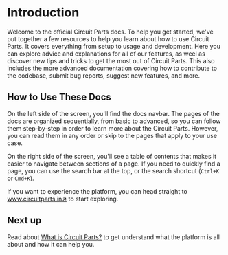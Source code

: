 # Introduction

Welcome to the official Circuit Parts docs. To help you get started, we've put together a few resources to help you learn about how to use Circuit Parts. It covers everything from setup to usage and development. Here you can explore advice and explanations for all of our features, as weel as discover new tips and tricks to get the most out of Circuit Parts. This also includes the more advanced documentation covering how to contribute to the codebase, submit bug reports, suggest new features, and more.

## How to Use These Docs

On the left side of the screen, you'll find the docs navbar. The pages of the docs are organized sequentially, from basic to advanced, so you can follow them step-by-step in order to learn more about the Circuit Parts. However, you can read them in any order or skip to the pages that apply to your use case.

On the right side of the screen, you'll see a table of contents that makes it easier to navigate between sections of a page. If you need to quickly find a page, you can use the search bar at the top, or the search shortcut (`Ctrl+K` or `Cmd+K`).

If you want to experience the platform, you can head straight to <a href="https://circuitparts.in/" target="_blank">www.circuitparts.in↗</a> to start exploring.


## Next up
Read about [What is Circuit Parts?](/what-is-circuit-parts) to get understand what the platform is all about and how it can help you. 